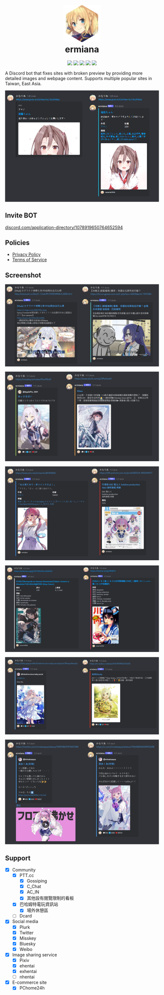 <h1 align="center">
    <img width="120" height="120" src="pic/logo.svg" alt=""><br>
    ermiana
</h1>

<p align="center">
    <a href="https://github.com/canaria3406/ermiana/blob/master/LICENSE"><img src="https://img.shields.io/github/license/canaria3406/ermiana?style=flat-square"></a>
    <a href="https://github.com/canaria3406/ermiana"><img src="https://img.shields.io/github/stars/canaria3406/ermiana?style=flat-square"></a>
    <a href="https://discord.com/application-directory/1078919650764652594"><img src="https://img.shields.io/badge/verified-%E2%9C%93%20BOT-7289da?style=flat-square&logo=discord&logoColor=white"></a>
    <a href="https://discord.com/application-directory/1078919650764652594"><img src="https://img.shields.io/endpoint?url=https%3A%2F%2Fermiana-count.canaria.cc%2F&style=flat-square&logo=Discord&logoColor=white&cacheSeconds=7200"></a>
    <a href="https://discord.gg/QBwjpHcMyw"><img src="https://img.shields.io/discord/1172363356406042684?style=flat-square&logo=Discord&logoColor=white&label=support&color=yellow"></a>
</p>

A Discord bot that fixes sites with broken preview by providing more detailed images and webpage content. Supports multiple popular sites in Taiwan, East Asia. 

![demo](pic/demo1.png)

## Invite BOT

[discord.com/application-directory/1078919650764652594](https://discord.com/application-directory/1078919650764652594)

## Policies

- [Privacy Policy](doc/privacy-policy.md)
- [Terms of Service](doc/terms-of-service.md)

## Screenshot

![demo](pic/demo14.png)

![demo](pic/demo13.png)

![demo](pic/demo11.png)

![demo](pic/demo3.png)

![demo](pic/demo12.png)

![demo](pic/demo10.png)

## Support

- [x] Community
  - [x] PTT.cc
    - [x] Gossiping
    - [x] C_Chat
    - [x] AC_IN
    - [x] 其他設有閱覽限制的看板
  - [x] 巴哈姆特電玩資訊站
    - [x] 場外休憩區
  - [ ] Dcard
- [x] Social media
  - [x] Plurk
  - [x] Twitter
  - [x] Misskey
  - [x] Bluesky
  - [x] Weibo
- [x] Image sharing service
  - [x] Pixiv
  - [x] ehentai
  - [x] exhentai
  - [ ] nhentai
- [x] E-commerce site
  - [x] PChome24h
